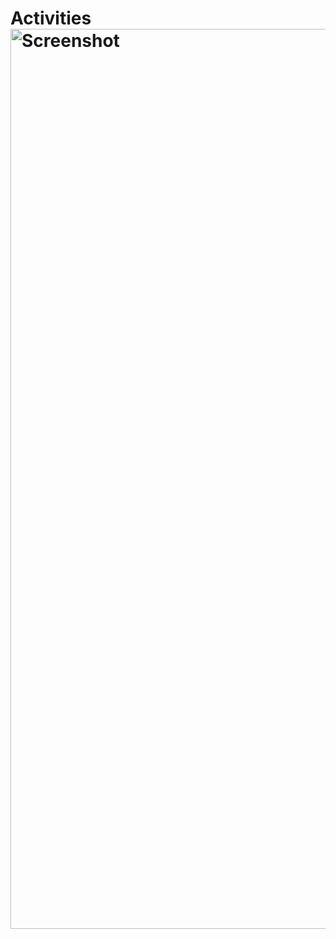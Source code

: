 # Activities<img width="1440" alt="Screenshot" src="https://user-images.githubusercontent.com/65132209/156363570-84463c35-9604-41bc-8021-6009d332aad2.png">
